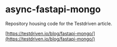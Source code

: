 # async-fastapi-mongo

Repository housing code for the Testdriven article.

[https://testdriven.io/blog/fastapi-mongo/](https://testdriven.io/blog/fastapi-mongo/)
